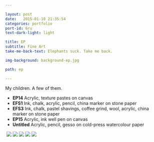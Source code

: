 ```yaml
---

layout: post
date:   2015-01-10 21:35:54
categories: portfolio
port-id: 6ru
text-dark-light: light

title: EP
subtitle: Fine Art
take-me-back-text: Elephants suck. Take me back.

img-background: background-ep.jpg

path: ep

---
```


My children. A few of them.

- <b>EP14</b> Acrylic, texture pastes on canvas
- <b>EFS1</b> Ink, chalk, acrylic, pencil, china marker on stone paper
- <b>EFS3</b> Ink, chalk, pastel shavings, coffee grind, wool, acrylic, china marker on stone paper
- <b>EP15</b> Acrylic, ink well pen on canvas
- <b>Untitled</b> Acrylic, pencil, gesso on cold-press watercolour paper

<div className="image-container">
    <img className="clear" src=""/>
    <img className="w2" src="./img/work/ep/ep14.jpg"/>
    <img className="w2" src="./img/work/ep/efs1.jpg"/>
    <img className="w2" src="./img/work/ep/efs3.jpg"/>
    <img className="w2" src="./img/work/ep/ep15.jpg"/>
    <img className="w2" src="./img/work/ep/ep-study.jpg"/>
</div>
